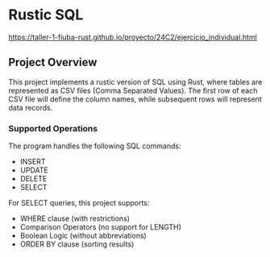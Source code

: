 # Rustic SQL

https://taller-1-fiuba-rust.github.io/proyecto/24C2/ejercicio_individual.html

## Project Overview

This project implements a rustic version of SQL using Rust, where tables are represented as CSV files (Comma Separated Values). The first row of each CSV file will define the column names, while subsequent rows will represent data records.

### Supported Operations

The program handles the following SQL commands:
- INSERT
- UPDATE
- DELETE
- SELECT

For SELECT queries, this project supports:

- WHERE clause (with restrictions)
- Comparison Operators (no support for LENGTH)
- Boolean Logic (without abbreviations)
- ORDER BY clause (sorting results)
